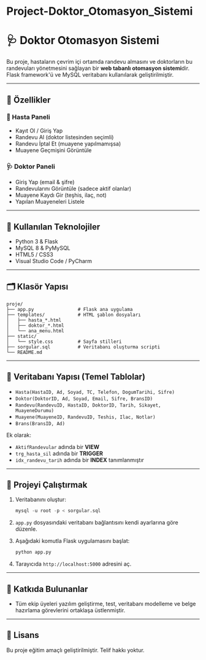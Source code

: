 # Project-Doktor_Otomasyon_Sistemi

# 🩺 Doktor Otomasyon Sistemi

Bu proje, hastaların çevrim içi ortamda randevu almasını ve doktorların bu randevuları yönetmesini sağlayan bir **web tabanlı otomasyon sistemi**dir. Flask framework'ü ve MySQL veritabanı kullanılarak geliştirilmiştir.

---

## 🔧 Özellikler

### 👤 Hasta Paneli

* Kayıt Ol / Giriş Yap
* Randevu Al (doktor listesinden seçimli)
* Randevu İptal Et (muayene yapılmamışsa)
* Muayene Geçmişini Görüntüle

### 🩺 Doktor Paneli

* Giriş Yap (email & şifre)
* Randevularını Görüntüle (sadece aktif olanlar)
* Muayene Kaydı Gir (teşhis, ilaç, not)
* Yapılan Muayeneleri Listele

---

## 🧱 Kullanılan Teknolojiler

* Python 3 & Flask
* MySQL 8 & PyMySQL
* HTML5 / CSS3
* Visual Studio Code / PyCharm

---

## 🗂️ Klasör Yapısı

```
proje/
├── app.py                # Flask ana uygulama
├── templates/            # HTML şablon dosyaları
│   ├── hasta_*.html      
│   ├── doktor_*.html     
│   └── ana_menu.html
├── static/
│   └── style.css         # Sayfa stilleri
├── sorgular.sql          # Veritabanı oluşturma scripti
└── README.md
```

---

## 🧠 Veritabanı Yapısı (Temel Tablolar)

* `Hasta(HastaID, Ad, Soyad, TC, Telefon, DogumTarihi, Sifre)`
* `Doktor(DoktorID, Ad, Soyad, Email, Sifre, BransID)`
* `Randevu(RandevuID, HastaID, DoktorID, Tarih, Sikayet, MuayeneDurumu)`
* `Muayene(MuayeneID, RandevuID, Teshis, Ilac, Notlar)`
* `Brans(BransID, Ad)`

Ek olarak:

* `AktifRandevular` adında bir **VIEW**
* `trg_hasta_sil` adında bir **TRIGGER**
* `idx_randevu_tarih` adında bir **INDEX** tanımlanmıştır

---

## 🚀 Projeyi Çalıştırmak

1. Veritabanını oluştur:

   ```sql
   mysql -u root -p < sorgular.sql
   ```
2. `app.py` dosyasındaki veritabanı bağlantısını kendi ayarlarına göre düzenle.
3. Aşağıdaki komutla Flask uygulamasını başlat:

   ```bash
   python app.py
   ```
4. Tarayıcıda `http://localhost:5000` adresini aç.

---

## 👥 Katkıda Bulunanlar

* Tüm ekip üyeleri yazılım geliştirme, test, veritabanı modelleme ve belge hazırlama görevlerini ortaklaşa üstlenmiştir.

---

## 📄 Lisans

Bu proje eğitim amaçlı geliştirilmiştir. Telif hakkı yoktur.
